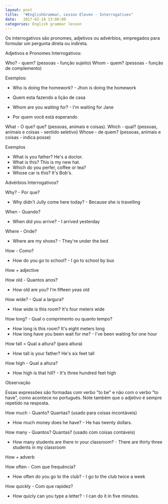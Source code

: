 ```yaml
---
layout: post
title:  "#EnglishGrammar, Lesson Eleven - Interrogatives"
date:   2017-02-18 13:00:00
categories: English grammar lesson
---
```


Os interrogativos são pronomes, adjetivos ou advérbios, empregados para formular um pergunta direta ou indireta.

Adjetivos e Pronomes Interrogativos:

Who? - quem? (pessoas - função sujeito)
Whom - quem? (pessoas - função de complemento)

Exemplos:

* Who is doing the homework? - Jhon is doing the homework
- Quem esta fazendo a lição de casa
* Whom are you waiting for? - I'm waiting for Jane
- Por quem você está esperando

What - O que? que? (pessoas, animais e coisas).
Which - qual? (pessoas, animais e coisas - sentido seletivo)
Whose - de quem? (pessoas, animais e coisas - indica posse)

Exemplos

* What is you father? He's a doctor.
* What is this? This is my new hat.
* Which do you perfer, coffee or tea?
* Whose car is this? It's Bob's.

Advérbios Interrogativos?

Why? - Por que?

* Why didn't Jully come here today? - Because she is travelling

When - Quando?

* When did you arrive? - I arrived yesterday

Where - Onde? 

* Where are my shoes?  - They're under the bed

How - Como?

* How do you go to school? - I go to school by bus

How + adjective

How old - Quantos anos?

* How old are you? I'm fifteen yeas old

How wide? - Qual a largura?

* How wide is this room? It's four meters wide

How long? - Qual o comprimento ou quanto tempo?

* How long is this room? It's eight meters long
* How long have you been wait for me? - I've been waiting for one hour

How tall = Qual a altura? (para altura)

* How tall is your father? He's six feet tall

How high - Qual a altura?

* How high is that hill? - It's three hundred feet high

Observação

Essas expressões são formadas com verbo "to be" e não com o verbo "to have", como acontece no português. Note também que o adjetivo é sempre repetido na resposta.

How much - Quanto? Quantas? (usado para coisas incontáveis)

* How much money does he have? - He has twenty dollars.

How many - Quantos? Quantas? (usado com coisas contáveis)

* How many students are there in your classroom? - There are thirty three students in my classroom

How + adverb

How often - Com que frequência?

* How often do you go to the club? - I go to the club twice a week

How quickly - Com que rapidez?

* How quicly can you type a letter? - I can do it in five minutes.





 